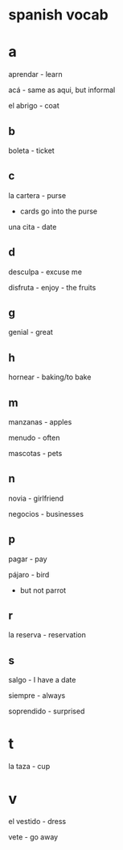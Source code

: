 # spanish vocab

# a

aprendar - learn

acá - same as aqui, but informal

el abrigo - coat

## b

boleta - ticket

## c

la cartera - purse
- cards go into the purse

una cita - date

## d

desculpa - excuse me

disfruta - enjoy - the fruits

## g

genial - great

## h

hornear - baking/to bake

## m

manzanas - apples

menudo - often

mascotas - pets

## n

novia - girlfriend

negocios - businesses

## p

pagar - pay

pájaro - bird
- but not parrot

## r

la reserva - reservation

## s

salgo - I have a date

siempre - always

soprendido - surprised

# t

la taza - cup

# v

el vestido - dress

vete - go away